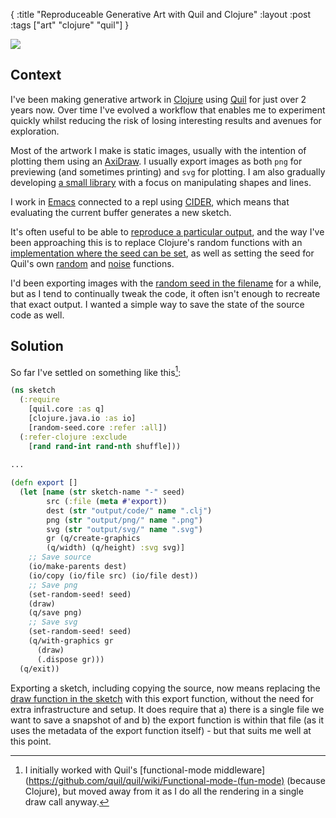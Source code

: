 {
:title "Reproduceable Generative Art with Quil and Clojure"
:layout :post
:tags ["art" "clojure" "quil"]
}

![](/img/workflow/ring.jpg)

## Context
I've been making generative artwork in [Clojure](https://clojure.org/) using [Quil](http://quil.info/) for just over 2 years now. Over time I've evolved a workflow that enables me to experiment quickly whilst reducing the risk of losing interesting results and avenues for exploration.

Most of the artwork I make is static images, usually with the intention of plotting them using an [AxiDraw](https://www.axidraw.com/). I usually export images as both `png` for previewing (and sometimes printing) and `svg` for plotting. I am also gradually developing [a small library](https://github.com/dominicfreeston/penny) with a focus on manipulating shapes and lines.

I work in [Emacs](https://www.gnu.org/software/emacs/) connected to a repl using [CIDER](https://cider.mx/), which means that evaluating the current buffer generates a new sketch. 

It's often useful to be able to [reproduce a particular output](https://www.kovach.me/Infrastructure_of_art.html), and the way I've been approaching this is to replace Clojure's random functions with an [implementation where the seed can be set](https://github.com/trystan/random-seed/blob/0acf96c82c32c8b442e79ad0caf0db49cebc6d29/src/random_seed/core.clj), as well as setting the seed for Quil's own [random](http://quil.info/api/math/random#random-seed) and [noise](http://quil.info/api/math/random#noise-seed) functions.

I'd been exporting images with the [random seed in the filename](https://tylerxhobbs.com/essays/2016/utilizing-random-number-generator-seeds) for a while, but as I tend to continually tweak the code, it often isn't enough to recreate that exact output. I wanted a simple way to save the state of the source code as well.

## Solution

So far I've settled on something like this[^fun-mode]:

[^fun-mode]: I initially worked with Quil's [functional-mode middleware](https://github.com/quil/quil/wiki/Functional-mode-(fun-mode) (because Clojure), but moved away from it as I do all the rendering in a single draw call anyway.

``` clojure
(ns sketch
  (:require
	[quil.core :as q]
	[clojure.java.io :as io]
	[random-seed.core :refer :all])
  (:refer-clojure :exclude
	[rand rand-int rand-nth shuffle]))
  
...

(defn export []
  (let [name (str sketch-name "-" seed)
        src (:file (meta #'export))
        dest (str "output/code/" name ".clj")
        png (str "output/png/" name ".png")
        svg (str "output/svg/" name ".svg")
        gr (q/create-graphics
		(q/width) (q/height) :svg svg)]
    ;; Save source
    (io/make-parents dest)
    (io/copy (io/file src) (io/file dest))
    ;; Save png
    (set-random-seed! seed)
    (draw)
    (q/save png)
    ;; Save svg
    (set-random-seed! seed)
    (q/with-graphics gr
      (draw)
      (.dispose gr)))
  (q/exit))
```

Exporting a sketch, including copying the source, now means replacing the [draw function in the sketch](http://quil.info/api/environment#defsketch) with this export function, without the need for extra infrastructure and setup. It does require that a) there is a single file we want to save a snapshot of and b) the export function is within that file (as it uses the metadata of the export function itself) - but that suits me well at this point.
